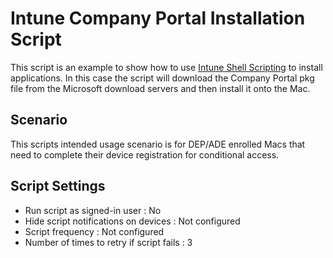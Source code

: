 # Intune Company Portal Installation Script

This script is an example to show how to use [Intune Shell Scripting](https://docs.microsoft.com/en-us/mem/intune/apps/macos-shell-scripts) to install applications. In this case the script will download the Company Portal pkg file from the Microsoft download servers and then install it onto the Mac.

## Scenario

This scripts intended usage scenario is for DEP/ADE enrolled Macs that need to complete their device registration for conditional access.


## Script Settings

- Run script as signed-in user : No
- Hide script notifications on devices : Not configured
- Script frequency : Not configured
- Number of times to retry if script fails : 3
